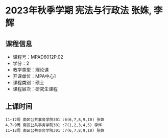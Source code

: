 # 2023年秋季学期 宪法与行政法 张姝, 李辉






## 课程信息

- 课程号：MPAD6012P.02
- 学分：2
- 教学类型：理论课
- 开课单位：MPA中心1
- 课程类别：硕士
- 课程层次：研究生课程

## 上课时间

```
11~12周 南区公共事务学院301 :6(6,7,8,9,10) 张姝
4,7~9周 南区公共事务学院301 :7(1,2,3,4,5) 李辉
11~12周 南区公共事务学院301 :7(6,7,8,9,10) 张姝
```

